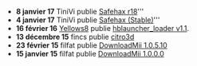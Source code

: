 - **8 janvier 17** TiniVi publie [Safehax
  r18](https://github.com/TiniVi/safehax/releases)'''
- **4 janvier 17** TiniVi publie [Safehax
  (Stable)](https://github.com/TiniVi/safehax/releases)'''
- **16 février 16** [Yellows8](User:Yellows8 "wikilink") publie
  [hblauncher_loader
  v1.1](https://github.com/yellows8/hblauncher_loader/releases).
- **13 décembre 15** fincs publie
  [citro3d](https://github.com/fincs/citro3d)
- **23 février 15** filfat publie [DownloadMii
  1.0.5.10](Homebrew_Applications "wikilink")
- **15 janvier 15** filfat publie [DownloadMii
  1.0.0.0](Homebrew_Applications "wikilink")